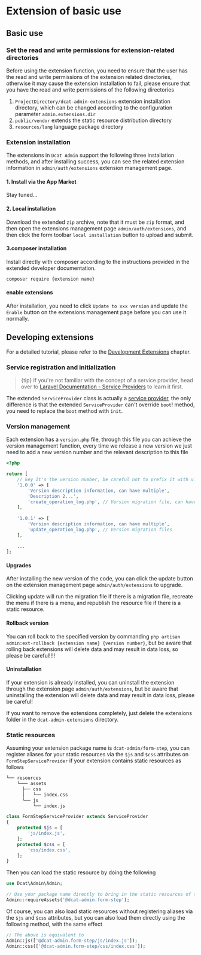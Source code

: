 # Extension of basic use

## Basic use

### Set the read and write permissions for extension-related directories

Before using the extension function, you need to ensure that the user has the read and write permissions of the extension related directories, otherwise it may cause the extension installation to fail, please ensure that you have the read and write permissions of the following directories

1. `ProjectDirectory/dcat-admin-extensions` extension installation directory, which can be changed according to the configuration parameter `admin.extensions.dir`
2. `public/vendor` extends the static resource distribution directory
3. `resources/lang` language package directory


### Extension installation

The extensions in `Dcat Admin` support the following three installation methods, and after installing success, you can see the related extension information in `admin/auth/extensions` extension management page.

#### 1. Install via the App Market

Stay tuned...

#### 2. Local installation

Download the extended `zip` archive, note that it must be `zip` format, and then open the extensions management page `admin/auth/extensions`, and then click the form toolbar `local installation` button to upload and submit.

#### 3.composer installation

Install directly with composer according to the instructions provided in the extended developer documentation.

```bash
composer require {extension name}
```

#### enable extensions

After installation, you need to click `Update to xxx version` and update the `Enable` button on the extensions management page before you can use it normally.


## Developing extensions

For a detailed tutorial, please refer to the [Development Extensions](extension-dev.md) chapter.


<a name="service"></a>
### Service registration and initialization

> {tip} If you're not familiar with the concept of a service provider, head over to [Laravel Documentation - Service Providers](https://learnku.com/docs/laravel/8.x/providers/9362) to learn it first.

The extended `ServiceProvider` class is actually a [service provider](https://learnku.com/docs/laravel/8.x/providers/9362), the only difference is that the extended `ServiceProvider` can't override `boot`! method, you need to replace the `boot` method with `init`.


<a name="version"></a>
### Version management

Each extension has a `version.php` file, through this file you can achieve the version management function, every time we release a new version we just need to add a new version number and the relevant description to this file

```php
<?php

return [
    // key It's the version number, be careful not to prefix it with v!
    '1.0.0' => [
        'Version description information, can have multiple',
        'Description 2...',
        'create_operation_log.php', // Version migration file, can have multiple
    ],
    
    '1.0.1' => [
        'Version description information, can have multiple',
        'update_operation_log.php', // Version migration files
    ],
    
    ...
];
```


#### Upgrades

After installing the new version of the code, you can click the update button on the extension management page `admin/auth/extensions` to upgrade.

Clicking update will run the migration file if there is a migration file, recreate the menu if there is a menu, and republish the resource file if there is a static resource.


#### Rollback version

You can roll back to the specified version by commanding `php artisan admin:ext-rollback {extension name} {version number}`, but be aware that rolling back extensions will delete data and may result in data loss, so please be careful!!!!

#### Uninstallation

If your extension is already installed, you can uninstall the extension through the extension page `admin/auth/extensions`, but be aware that uninstalling the extension will delete data and may result in data loss, please be careful!


If you want to remove the extensions completely, just delete the extensions folder in the `dcat-admin-extensions` directory.

<a name="assets"></a>
### Static resources

Assuming your extension package name is `dcat-admin/form-step`, you can register aliases for your static resources via the `$js` and `$css` attributes on `FormStepServiceProvider` if your extension contains static resources as follows

```php
└── resources 
    └─── assets
      ├── css
      │   └── index.css
      └── js
          └── index.js
```

```php
class FormStepServiceProvider extends ServiceProvider
{
    protected $js = [
        'js/index.js',
    ];
    protected $css = [
        'css/index.css',
    ];
}
```

Then you can load the static resource by doing the following

```php
use Dcat\Admin\Admin;

// Use your package name directly to bring in the static resources of the extensions!
Admin::requireAssets('@dcat-admin.form-step');
```


Of course, you can also load static resources without registering aliases via the `$js` and `$css` attributes, but you can also load them directly using the following method, with the same effect

```php
// The above is equivalent to
Admin::js(['@dcat-admin.form-step/js/index.js']);
Admin::css(['@dcat-admin.form-step/css/index.css']);
```
